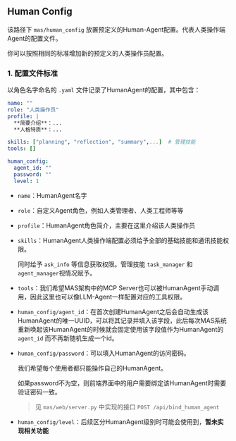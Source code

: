 ## Human Config

该路径下 `mas/human_config` 放置预定义的Human-Agent配置。代表人类操作端Agent的配置文件。

你可以按照相同的标准增加新的预定义的人类操作员配置。



### 1. 配置文件标准

以角色名字命名的 `.yaml` 文件记录了HumanAgent的配置，其中包含：

```yaml
name: ""
role: "人类操作员"
profile: |
  **简要介绍**：...
  **人格特质**：...

skills: ["planning", "reflection", "summary",...]  # 管理技能
tools: []

human_config:
  agent_id: ""
  password: ""
  level: 1
```



- `name`：HumanAgent名字
- `role`：自定义Agent角色，例如人类管理者、人类工程师等等
- `profile`：HumanAgent角色简介，主要在这里介绍该人类操作员



- `skills`：HumanAgent人类操作端配置必须给予全部的基础技能和通讯技能权限。

  同时给予 `ask_info` 等信息获取权限。管理技能 `task_manager` 和  `agent_manager`视情况赋予。

- `tools`：我们希望MAS架构中的MCP Server也可以被HumanAgent手动调用，因此这里也可以像LLM-Agent一样配置对应的工具权限。



- `human_config/agent_id`：在首次创建HumanAgent之后会自动生成该HumanAgent的唯一UUID，可以将其记录并填入该字段，此后每次MAS系统重新唤起该HumanAgent的时候就会固定使用该字段值作为HumanAgent的 `agent_id` 而不再新随机生成一个id。

- `human_config/password`：可以填入HumanAgent的访问密码。

  我们希望每个使用者都只能操作自己的HumanAgent。

  如果password不为空，则前端界面中的用户需要绑定该HumanAgent时需要验证密码一致。

  > 见 `mas/web/server.py` 中实现的接口 `POST /api/bind_human_agent`

- `human_config/level`：后续区分HumanAgent级别时可能会使用到，**暂未实现相关功能**
